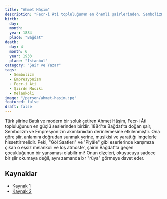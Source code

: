```yaml
---
title: "Ahmet Hâşim"
description: "Fecr-i Âti topluluğunun en önemli şairlerinden, Sembolizm akımının Türk Edebiyatı'ndaki öncüsü."
birth:
  day:
  month:
  year: 1884
  place: "Bağdat"
death:
  day: 4
  month: 6
  year: 1933
  place: "İstanbul"
category: "Şair ve Yazar"
tags:
  - Sembolizm
  - Empresyonizm
  - Fecr-i Âti
  - Şiirde Musiki
  - Melankoli
image: "/person/ahmet-hasim.jpg"
featured: false
draft: false
---
```


Türk şiirine Batılı ve modern bir soluk getiren Ahmet Hâşim, Fecr-i Âti topluluğunun en güçlü seslerinden biridir. 1884'te Bağdat'ta doğan şair, Sembolizm ve Empresyonizm akımlarından derinlemesine etkilenmiştir. Ona göre şiir, anlamını doğrudan sunmak yerine, musikisi ve yarattığı imgelerle hissettirmelidir. Peki, "Göl Saatleri" ve "Piyâle" gibi eserlerinde karşımıza çıkan o eşsiz melankoli ve loş atmosfer, şairin Bağdat'ta geçen çocukluğunun bir yansıması olabilir mi? Onun dizeleri, okuyucuyu sadece bir şiir okumaya değil, aynı zamanda bir "rüya" görmeye davet eder.

## Kaynaklar

- [Kaynak 1](https://tr.wikipedia.org/wiki/Ahmet_Ha%C5%9Fim)
- [Kaynak 2](https://www.edebiyatla.com/ahmet-hasim-in-hayati-ve-eserleri/)